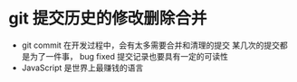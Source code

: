 # git 提交历史的修改删除合并

- git commit 在开发过程中，会有太多需要合并和清理的提交
  某几次的提交都是为了一件事， bug fixed
  提交记录也要具有一定的可读性
- JavaScript 是世界上最赚钱的语言